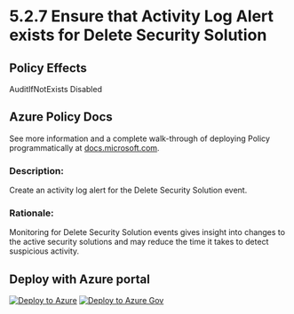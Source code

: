 # 5.2.7 Ensure that Activity Log Alert exists for Delete Security Solution

## Policy Effects
AuditIfNotExists
Disabled

## Azure Policy Docs
See more information and a complete walk-through of deploying Policy programmatically at
[docs.microsoft.com](https://docs.microsoft.com/azure/governance/policy/samples/allowed-custom-images).

### Description: 
Create an activity log alert for the Delete Security Solution event.

### Rationale: 
Monitoring for Delete Security Solution events gives insight into changes to the active
security solutions and may reduce the time it takes to detect suspicious activity.

## Deploy with Azure portal

[![Deploy to Azure](https://azuredeploy.net/deploybutton.png)](https://portal.azure.com/?#blade/Microsoft_Azure_Policy/CreatePolicyDefinitionBlade/uri/https%3A%2F%2Fraw.githubusercontent.com%2Fmrajess%2FAzure-Policy-CIS%2Fmaster%2Fpolicies%2F5_logging_and_monitoring%2F5.2.7%2FPolicy%2Fazurepolicy.json)
[![Deploy to Azure Gov](https://docs.microsoft.com/azure/governance/policy/media/deploy/deployGovbutton.png)](https://portal.azure.us/?#blade/Microsoft_Azure_Policy/CreatePolicyDefinitionBlade/uri/https%3A%2F%2Fraw.githubusercontent.com%2Fmrajess%2FAzure-Policy-CIS%2Fmaster%2Fpolicies%2F5_logging_and_monitoring%2F5.2.7%2FPolicy%2Fazurepolicy.json)
